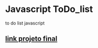 # Javascript ToDo_list
 to do list javascript
## [link projeto final](https://www.youtube.com/watch?v=Ttf3CEsEwMQ&ab_channel=DevEd)
